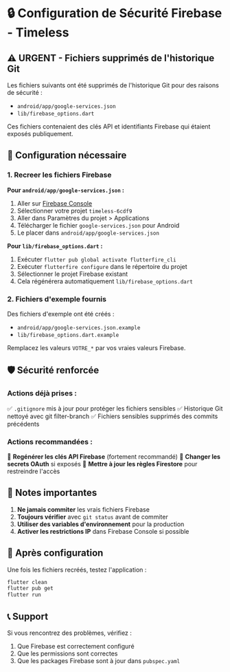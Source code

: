 # 🔒 Configuration de Sécurité Firebase - Timeless

## ⚠️ URGENT - Fichiers supprimés de l'historique Git

Les fichiers suivants ont été supprimés de l'historique Git pour des raisons de sécurité :
- `android/app/google-services.json`
- `lib/firebase_options.dart`

Ces fichiers contenaient des clés API et identifiants Firebase qui étaient exposés publiquement.

## 🔧 Configuration nécessaire

### 1. Recreer les fichiers Firebase

**Pour `android/app/google-services.json` :**
1. Aller sur [Firebase Console](https://console.firebase.google.com/)
2. Sélectionner votre projet `timeless-6cdf9`
3. Aller dans Paramètres du projet > Applications
4. Télécharger le fichier `google-services.json` pour Android
5. Le placer dans `android/app/google-services.json`

**Pour `lib/firebase_options.dart` :**
1. Exécuter `flutter pub global activate flutterfire_cli`
2. Exécuter `flutterfire configure` dans le répertoire du projet
3. Sélectionner le projet Firebase existant
4. Cela régénérera automatiquement `lib/firebase_options.dart`

### 2. Fichiers d'exemple fournis

Des fichiers d'exemple ont été créés :
- `android/app/google-services.json.example`
- `lib/firebase_options.dart.example`

Remplacez les valeurs `VOTRE_*` par vos vraies valeurs Firebase.

## 🛡️ Sécurité renforcée

### Actions déjà prises :
✅ `.gitignore` mis à jour pour protéger les fichiers sensibles
✅ Historique Git nettoyé avec git filter-branch
✅ Fichiers sensibles supprimés des commits précédents

### Actions recommandées :
🔄 **Regénérer les clés API Firebase** (fortement recommandé)
🔄 **Changer les secrets OAuth** si exposés
🔄 **Mettre à jour les règles Firestore** pour restreindre l'accès

## 📝 Notes importantes

1. **Ne jamais commiter** les vrais fichiers Firebase
2. **Toujours vérifier** avec `git status` avant de commiter
3. **Utiliser des variables d'environnement** pour la production
4. **Activer les restrictions IP** dans Firebase Console si possible

## 🚀 Après configuration

Une fois les fichiers recréés, testez l'application :
```bash
flutter clean
flutter pub get
flutter run
```

## 📞 Support

Si vous rencontrez des problèmes, vérifiez :
1. Que Firebase est correctement configuré
2. Que les permissions sont correctes
3. Que les packages Firebase sont à jour dans `pubspec.yaml`